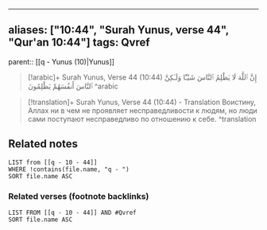 
---
aliases: ["10:44", "Surah Yunus, verse 44", "Qur'an 10:44"]
tags: Qvref
---

parent:: [[q - Yunus (10)|Yunus]]

> [!arabic]+ Surah Yunus, Verse 44 (10:44)
> <span class="quran-arabic">إِنَّ ٱللَّهَ لَا يَظْلِمُ ٱلنَّاسَ شَيْـًٔا وَلَـٰكِنَّ ٱلنَّاسَ أَنفُسَهُمْ يَظْلِمُونَ</span>
^arabic

> [!translation]+ Surah Yunus, Verse 44 (10:44) - Translation
> Воистину, Аллах ни в чем не проявляет несправедливости к людям, но люди сами поступают несправедливо по отношению к себе.
^translation



## Related notes
```dataview
LIST from [[q - 10 - 44]]
WHERE !contains(file.name, "q - ")
SORT file.name ASC
```

### Related verses (footnote backlinks)
```dataview
LIST FROM [[q - 10 - 44]] AND #Qvref
SORT file.name ASC
```

